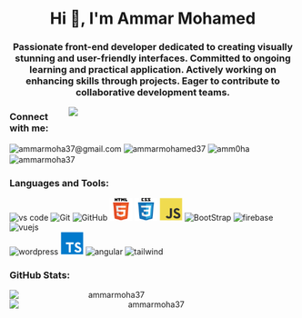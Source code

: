 <h1 align="center">
  Hi 👋, I'm Ammar Mohamed
</h1>
<h3 align="center">
  Passionate front-end developer dedicated to creating visually stunning and user-friendly interfaces. Committed to ongoing learning and practical application. Actively working on enhancing skills through     
  projects. Eager to contribute to collaborative development teams.
</h3>

<div>
   <img align="right" width="400" src="https://i.pinimg.com/originals/ee/8f/1c/ee8f1cba0f0dfb4bb55c88b7bdec9703.gif">
</div>

<h3 align="left">Connect with me:</h3>
<div align="left">
  <img align="center" src="https://img.icons8.com/?size=100&id=P7UIlhbpWzZm&format=png&color=000000" alt="ammarmoha37@gmail.com" height="40" width="40" />
  <img align="center" src="https://raw.githubusercontent.com/rahuldkjain/github-profile-readme-generator/master/src/images/icons/Social/linked-in-alt.svg" alt="ammarmohamed37" height="30" width="40" />
  <img align="center" src="https://raw.githubusercontent.com/rahuldkjain/github-profile-readme-generator/master/src/images/icons/Social/instagram.svg" alt="amm0ha" height="30" width="40" />
  <img align="center" src="https://raw.githubusercontent.com/rahuldkjain/github-profile-readme-generator/master/src/images/icons/Social/twitter.svg" alt="ammarmoha37" height="30" width="40" />
</div>

<h3 align="left">Languages and Tools:</h3>
<div align="left"> 
  <img src="https://img.icons8.com/?size=100&id=9OGIyU8hrxW5&format=png&color=000000" alt="vs code" width="40" height="40"/>
  <img src="https://img.icons8.com/?size=100&id=20906&format=png&color=000000" alt="Git" width="40" height="40"/>
  <img src="https://img.icons8.com/?size=100&id=62856&format=png&color=FFFFFF" alt="GitHub" width="40" height="40"/>
  <img src="https://raw.githubusercontent.com/devicons/devicon/master/icons/html5/html5-original-wordmark.svg" alt="HTML" width="40" height="40"/> 
  <img src="https://raw.githubusercontent.com/devicons/devicon/master/icons/css3/css3-original-wordmark.svg" alt="CSS" width="40" height="40"/> 
  <img src="https://raw.githubusercontent.com/devicons/devicon/master/icons/javascript/javascript-original.svg" alt="javascript" width="40" height="40"/> 
  <img src="https://img.icons8.com/?size=100&id=PndQWK6M1Hjo&format=png&color=000000" alt="BootStrap" width="40" height="40"/>
  <img src="https://www.vectorlogo.zone/logos/firebase/firebase-icon.svg" alt="firebase" width="40" height="40"/> 
  <img src="https://cdn.jsdelivr.net/gh/devicons/devicon/icons/vuejs/vuejs-original.svg" alt="vuejs" width="40" height="40"/><br> 
  <img src="https://img.icons8.com/?size=100&id=13664&format=png&color=000000" alt="wordpress" width="40" height="40"/> 
  <img src="https://raw.githubusercontent.com/devicons/devicon/master/icons/typescript/typescript-original.svg" alt="typescript" width="40" height="40"/> 
  <img src="https://angular.io/assets/images/logos/angular/angular.svg" alt="angular" width="40" height="40"/>
  <img src="https://www.vectorlogo.zone/logos/tailwindcss/tailwindcss-icon.svg" alt="tailwind" width="40" height="40"/> 
</div>

<h3 align="left">GitHub Stats:</h3>
<div align="center">
  <img align="left" src="https://github-readme-stats.vercel.app/api/top-langs?username=ammarmoha37&show_icons=true&locale=en&layout=compact&theme=dark" alt="ammarmoha37" width="360"/>
  <img align="left" src="https://github-readme-streak-stats.herokuapp.com/?user=ammarmoha37&theme=dark&border=none" alt="ammarmoha37" width="500" />
</div>




